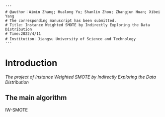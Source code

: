```
'''
# @author：Aimin Zhang; Hualong Yu; Shanlin Zhou; Zhangjun Huan; Xibei Yang
# The corresponding manuscript has been submitted.
# Title: Instance Weighted SMOTE by Indirectly Exploring the Data Distribution
# Time:2022/4/11
# Institution：Jiangsu University of Science and Technology
'''
```

# Introduction

*The project of  Instance Weighted SMOTE by Indirectly Exploring the Data Distribution*

## The main algorithm

IW-SMOTE


